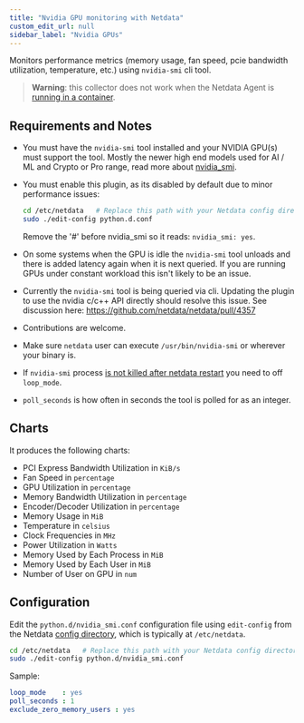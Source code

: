 ```yaml
---
title: "Nvidia GPU monitoring with Netdata"
custom_edit_url: null
sidebar_label: "Nvidia GPUs"
---
```




Monitors performance metrics (memory usage, fan speed, pcie bandwidth utilization, temperature, etc.) using `nvidia-smi` cli tool.

> **Warning**: this collector does not work when the Netdata Agent is [running in a container](/docs/agent/packaging/docker).


## Requirements and Notes

-   You must have the `nvidia-smi` tool installed and your NVIDIA GPU(s) must support the tool. Mostly the newer high end models used for AI / ML and Crypto or Pro range, read more about [nvidia_smi](https://developer.nvidia.com/nvidia-system-management-interface).
-   You must enable this plugin, as its disabled by default due to minor performance issues:
    ```bash
    cd /etc/netdata   # Replace this path with your Netdata config directory, if different
    sudo ./edit-config python.d.conf
    ```
    Remove the '#' before nvidia_smi so it reads: `nvidia_smi: yes`.

-   On some systems when the GPU is idle the `nvidia-smi` tool unloads and there is added latency again when it is next queried. If you are running GPUs under constant workload this isn't likely to be an issue.
-   Currently the `nvidia-smi` tool is being queried via cli. Updating the plugin to use the nvidia c/c++ API directly should resolve this issue. See discussion here: <https://github.com/netdata/netdata/pull/4357>
-   Contributions are welcome.
-   Make sure `netdata` user can execute `/usr/bin/nvidia-smi` or wherever your binary is.
-   If `nvidia-smi` process [is not killed after netdata restart](https://github.com/netdata/netdata/issues/7143) you need to off `loop_mode`.
-   `poll_seconds` is how often in seconds the tool is polled for as an integer.

## Charts

It produces the following charts:

-   PCI Express Bandwidth Utilization in `KiB/s`
-   Fan Speed in `percentage`
-   GPU Utilization in `percentage`
-   Memory Bandwidth Utilization in `percentage`
-   Encoder/Decoder Utilization in `percentage`
-   Memory Usage in `MiB`
-   Temperature in `celsius`
-   Clock Frequencies in `MHz`
-   Power Utilization in `Watts`
-   Memory Used by Each Process in `MiB`
-   Memory Used by Each User in `MiB`
-   Number of User on GPU in `num`

## Configuration

Edit the `python.d/nvidia_smi.conf` configuration file using `edit-config` from the Netdata [config
directory](/docs/configure/nodes), which is typically at `/etc/netdata`.

```bash
cd /etc/netdata   # Replace this path with your Netdata config directory, if different
sudo ./edit-config python.d/nvidia_smi.conf
```

Sample:

```yaml
loop_mode    : yes
poll_seconds : 1
exclude_zero_memory_users : yes
```


